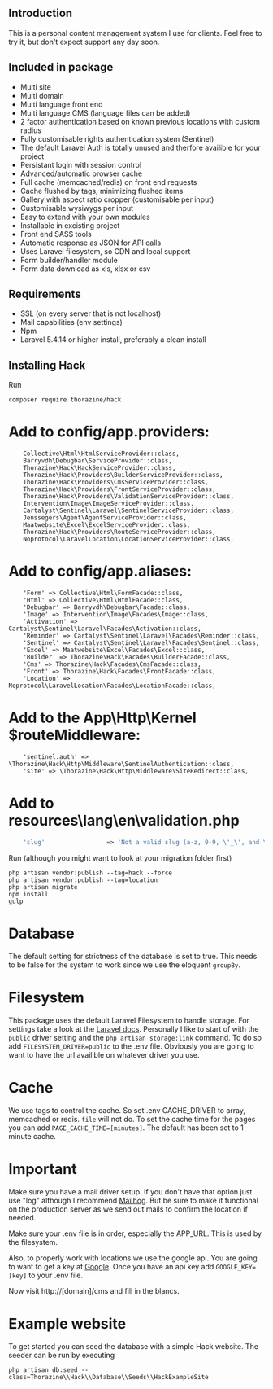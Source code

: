 ## Introduction
This is a personal content management system I use for clients.
Feel free to try it, but don't expect support any day soon. 


## Included in package

- Multi site
- Multi domain
- Multi language front end
- Multi language CMS (language files can be added)
- 2 factor authentication based on known previous locations with custom radius
- Fully customisable rights authentication system (Sentinel)
- The default Laravel Auth is totally unused and therfore availible for your project
- Persistant login with session control
- Advanced/automatic browser cache
- Full cache (memcached/redis) on front end requests 
- Cache flushed by tags, minimizing flushed items 
- Gallery with aspect ratio cropper (customisable per input)
- Customisable wysiwygs per input
- Easy to extend with your own modules
- Installable in excisting project
- Front end SASS tools
- Automatic response as JSON for API calls
- Uses Laravel filesystem, so CDN and local support
- Form builder/handler module
- Form data download as xls, xlsx or csv


## Requirements

- SSL (on every server that is not localhost)
- Mail capabilities (env settings)
- Npm
- Laravel 5.4.14 or higher install, preferably a clean install


## Installing Hack

Run
```
composer require thorazine/hack
```

# Add to config/app.providers:

        Collective\Html\HtmlServiceProvider::class,
        Barryvdh\Debugbar\ServiceProvider::class,
        Thorazine\Hack\HackServiceProvider::class,
        Thorazine\Hack\Providers\BuilderServiceProvider::class,
        Thorazine\Hack\Providers\CmsServiceProvider::class,
        Thorazine\Hack\Providers\FrontServiceProvider::class,
        Thorazine\Hack\Providers\ValidationServiceProvider::class,
        Intervention\Image\ImageServiceProvider::class,
        Cartalyst\Sentinel\Laravel\SentinelServiceProvider::class,
        Jenssegers\Agent\AgentServiceProvider::class,
        Maatwebsite\Excel\ExcelServiceProvider::class,
        Thorazine\Hack\Providers\RouteServiceProvider::class,
        Noprotocol\LaravelLocation\LocationServiceProvider::class,

# Add to config/app.aliases:

        'Form' => Collective\Html\FormFacade::class,
        'Html' => Collective\Html\HtmlFacade::class,
        'Debugbar' => Barryvdh\Debugbar\Facade::class,
        'Image' => Intervention\Image\Facades\Image::class,
        'Activation' => Cartalyst\Sentinel\Laravel\Facades\Activation::class,
        'Reminder' => Cartalyst\Sentinel\Laravel\Facades\Reminder::class,
        'Sentinel' => Cartalyst\Sentinel\Laravel\Facades\Sentinel::class,
        'Excel' => Maatwebsite\Excel\Facades\Excel::class,
        'Builder' => Thorazine\Hack\Facades\BuilderFacade::class,
        'Cms' => Thorazine\Hack\Facades\CmsFacade::class,
        'Front' => Thorazine\Hack\Facades\FrontFacade::class,
        'Location' => Noprotocol\LaravelLocation\Facades\LocationFacade::class,

# Add to the App\Http\Kernel $routeMiddleware:

        'sentinel.auth' => \Thorazine\Hack\Http\Middleware\SentinelAuthentication::class,
        'site' => \Thorazine\Hack\Http\Middleware\SiteRedirect::class,

# Add to resources\lang\en\validation.php
```php
    'slug'                 => 'Not a valid slug (a-z, 0-9, \'_\', and \'-\' are allowed',
```


Run (although you might want to look at your migration folder first)
```
php artisan vendor:publish --tag=hack --force
php artisan vendor:publish --tag=location
php artisan migrate
npm install
gulp
```

# Database
The default setting for strictness of the database is set to true. This needs to be false for the system to work since we 
use the eloquent ```groupBy```.

# Filesystem
This package uses the default Laravel Filesystem to handle storage. For settings take a look at the [Laravel docs](https://laravel.com/docs/5.4/filesystem).
Personally I like to start of with the ```public``` driver setting and the ```php artisan storage:link``` command. To do so add ```FILESYSTEM_DRIVER=public``` to the .env file.
Obviously you are going to want to have the url availible on whatever driver you use.

# Cache
We use tags to control the cache. So set .env CACHE_DRIVER to array, memcached or redis. ```file``` will not do.
To set the cache time for the pages you can add ```PAGE_CACHE_TIME=[minutes]```. The default has been set to 1 minute cache.

# Important
Make sure you have a mail driver setup. If you don't have that option just use "log" although I recommend [Mailhog](https://github.com/mailhog/MailHog). But be sure to make it functional on the production server as we send out mails to confirm the location if needed.

Make sure your .env file is in order, especially the APP_URL. This is used by the filesystem.

Also, to properly work with locations we use the google api. You are going to want to get a key at [Google](https://developers.google.com/maps/documentation/javascript/get-api-key). Once you have an api key add ```GOOGLE_KEY=[key]``` to your .env file.

Now visit http://[domain]/cms and fill in the blancs.

# Example website
To get started you can seed the database with a simple Hack website. The seeder can be run by executing
```
php artisan db:seed --class=Thorazine\\Hack\\Database\\Seeds\\HackExampleSite
```
